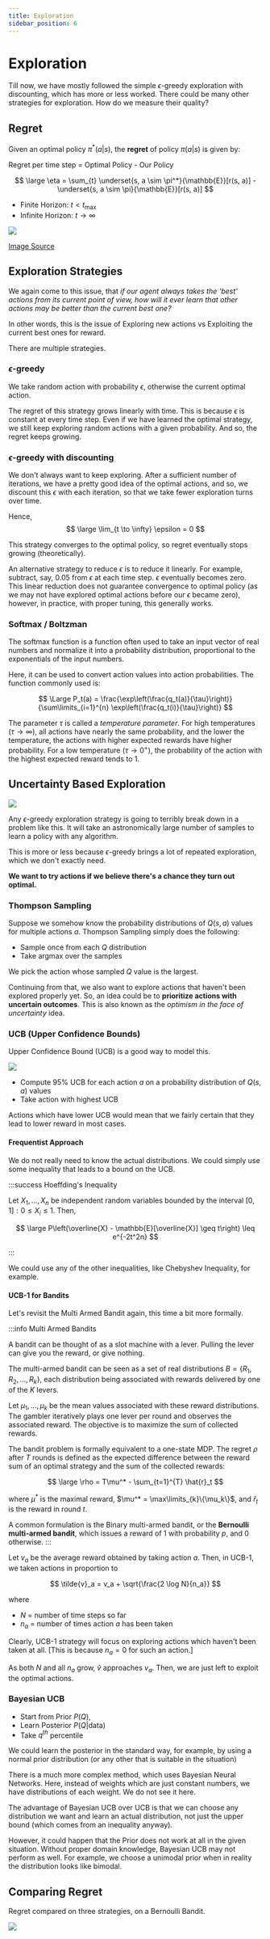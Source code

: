 ```yaml
---
title: Exploration
sidebar_position: 6
---
```


# Exploration

Till now, we have mostly followed the simple $\epsilon$-greedy exploration with discounting, which has more or less worked. There could be many other strategies for exploration. How do we measure their quality?

## Regret

Given an optimal policy $\pi^*(a | s)$, the **regret** of policy $\pi(a | s)$ is given by:

Regret per time step = Optimal Policy - Our Policy

$$
\large
\eta = \sum_{t} \underset{s, a \sim \pi^*}{\mathbb{E}}[r(s, a)] - \underset{s, a \sim \pi}{\mathbb{E}}[r(s, a)]
$$

- Finite Horizon: $t < t_{\textsf{max}}$
- Infinite Horizon: $t \to \infty$

![](https://i.imgur.com/5M4TODU.png)

[Image Source](http://www.it.uu.se/research/systems_and_control/education/2017/relearn/lec3.pdf)

## Exploration Strategies

We again come to this issue, that *if our agent always takes the 'best' actions from its current point of view, how will it ever learn that other actions may be better than the current best one?*

In other words, this is the issue of Exploring new actions vs Exploiting the current best ones for reward.

There are multiple strategies.

### $\epsilon$-greedy

We take random action with probability $\epsilon$, otherwise the current optimal action.

The regret of this strategy grows linearly with time. This is because $\epsilon$ is constant at every time step. Even if we have learned the optimal strategy, we still keep exploring random actions with a given probability. And so, the regret keeps growing.

### $\epsilon$-greedy with discounting

We don't always want to keep exploring. After a sufficient number of iterations, we have a pretty good idea of the optimal actions, and so, we discount this $\epsilon$ with each iteration, so that we take fewer exploration turns over time.

Hence,
$$
\large \lim_{t \to \infty} \epsilon = 0
$$

This strategy converges to the optimal policy, so regret eventually stops growing (theoretically).

An alternative strategy to reduce $\epsilon$ is to reduce it linearly. For example, subtract, say, 0.05 from $\epsilon$ at each time step. $\epsilon$ eventually becomes zero. This linear reduction does not guarantee convergence to optimal policy (as we may not have explored optimal actions before our $\epsilon$ became zero), however, in practice, with proper tuning, this generally works.

### Softmax / Boltzman

The softmax function is a function often used to take an input vector of real numbers and normalize it into a probability distribution, proportional to the exponentials of the input numbers.

Here, it can be used to convert action values into action probabilities. The function commonly used is:

$$
\Large
P_t(a) = \frac{\exp\left(\frac{q_t(a)}{\tau}\right)}{\sum\limits_{i=1}^{n} \exp\left(\frac{q_t(i)}{\tau}\right)}
$$

The parameter $\tau$ is called a *temperature parameter*. For high temperatures ($\tau \to \infty$), all actions have nearly the same probability, and the lower the temperature, the actions with higher expected rewards have higher probability. For a low temperature ($\tau \to 0^+$), the probability of the action with the highest expected reward tends to 1.

## Uncertainty Based Exploration

![](https://i.imgur.com/lFE19Wd.png)

Any $\epsilon$-greedy exploration strategy is going to terribly break down in a problem like this. It will take an astronomically large number of samples to learn a policy with any algorithm.

This is more or less because $\epsilon$-greedy brings a lot of repeated exploration, which we don't exactly need.

**We want to try actions if we believe there's a chance they turn out optimal.**

### Thompson Sampling

Suppose we somehow know the probability distributions of $Q(s, a)$ values for multiple actions $a$. Thompson Sampling simply does the following:

- Sample once from each $Q$ distribution
- Take argmax over the samples

We pick the action whose sampled $Q$ value is the largest.


Continuing from that, we also want to explore actions that haven't been explored properly yet. So, an idea could be to **prioritize actions with uncertain outcomes**. This is also known as the *optimism in the face of uncertainty* idea.

### UCB (Upper Confidence Bounds)

Upper Confidence Bound (UCB) is a good way to model this.

![](https://i.imgur.com/7Eoa1Tk.png)

- Compute 95% UCB for each action $a$ on a probability distribution of $Q(s, a)$ values
- Take action with highest UCB

Actions which have lower UCB would mean that we fairly certain that they lead to lower reward in most cases.

#### Frequentist Approach

We do not really need to know the actual distributions. We could simply use some inequality that leads to a bound on the UCB.

:::success Hoeffding's Inequality

Let $X_1, \dots, X_n$ be independent random variables bounded by the interval $[0, 1]: 0 \leq X_i \leq 1$. Then,

$$
\large
P\left(\overline{X} - \mathbb{E}[\overline{X}] \geq t\right) \leq e^{-2t^2n}
$$

:::

We could use any of the other inequalities, like Chebyshev Inequality, for example.

#### UCB-1 for Bandits

Let's revisit the Multi Armed Bandit again, this time a bit more formally.

:::info Multi Armed Bandits

A bandit can be thought of as a slot machine with a lever. Pulling the lever can give you the reward, or give nothing.

The multi-armed bandit can be seen as a set of real distributions $B = \{R_1, R_2, \dots, R_k\}$, each distribution being associated with rewards delivered by one of the $K$ levers.

Let $\mu_1, \dots, \mu_k$ be the mean values associated with these reward distributions. The gambler iteratively plays one lever per round and observes the associated reward. The objective is to maximize the sum of collected rewards.

The bandit problem is formally equivalent to a one-state MDP. The regret $\rho$ after $T$ rounds is defined as the expected difference between the reward sum of an optimal strategy and the sum of the collected rewards:

$$
\large
\rho = T\mu^* - \sum_{t=1}^{T} \hat{r}_t
$$

where $\mu^*$ is the maximal reward, $\mu^* = \max\limits_{k}\{\mu_k\}$, and $\hat{r}_t$ is the reward in round $t$.

A common formulation is the Binary multi-armed bandit, or the **Bernoulli multi-armed bandit**, which issues a reward of 1 with probability $p$, and 0 otherwise.
:::

Let $v_a$ be the average reward obtained by taking action $a$. Then, in UCB-1, we taken actions in proportion to

$$
\tilde{v}_a = v_a + \sqrt{\frac{2 \log N}{n_a}}
$$

where

- $N$ = number of time steps so far
- $n_a$ = number of times action $a$ has been taken

Clearly, UCB-1 strategy will focus on exploring actions which haven't been taken at all. [This is because $n_a = 0$ for such an action.]

As both $N$ and all $n_a$ grow, $\tilde{v}$ approaches $v_a$. Then, we are just left to exploit the optimal actions.


### Bayesian UCB

- Start from Prior $P(Q)$,
- Learn Posterior $P(Q | \textsf{data})$
- Take $q^{th}$ percentile

We could learn the posterior in the standard way, for example, by using a normal prior distribution (or any other that is suitable in the situation)

There is a much more complex method, which uses Bayesian Neural Networks. Here, instead of weights which are just constant numbers, we have distributions of each weight. We do not see it here.



The advantage of Bayesian UCB over UCB is that we can choose any distribution we want and learn an actual distribution, not just the upper bound (which comes from an inequality anyway).

However, it could happen that the Prior does not work at all in the given situation. Without proper domain knowledge, Bayesian UCB may not perform as well. For example, we choose a unimodal prior when in reality the distribution looks like bimodal.

## Comparing Regret

Regret compared on three strategies, on a Bernoulli Bandit.

![](https://i.imgur.com/J8pcuvk.png)